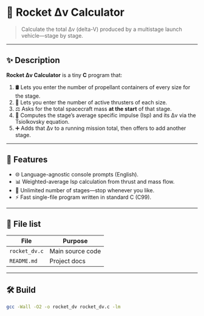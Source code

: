 # 🚀 Rocket Δv Calculator

> Calculate the total Δv (delta-V) produced by a multistage launch vehicle—stage by stage.

---

## ✨ Description

**Rocket Δv Calculator** is a tiny **C** program that:

1. 🛢️ Lets you enter the number of propellant containers of every size for the stage.  
2. 🔧 Lets you enter the number of active thrusters of each size.  
3. ⚖️ Asks for the total spacecraft mass **at the start** of that stage.  
4. 🧮 Computes the stage’s average specific impulse (Isp) and its Δv via the Tsiolkovsky equation.  
5. ➕ Adds that Δv to a running mission total, then offers to add another stage.  

---

## 🚀 Features

- 🌐 Language-agnostic console prompts (English).  
- 📊 Weighted-average Isp calculation from thrust and mass flow.  
- 🔄 Unlimited number of stages—stop whenever you like.  
- ⚡ Fast single-file program written in standard C (C99).  

---

## 📁 File list

| File          | Purpose          |
|---------------|------------------|
| `rocket_dv.c` | Main source code |
| `README.md`   | Project docs     |

---

## 🛠️ Build

```bash
gcc -Wall -O2 -o rocket_dv rocket_dv.c -lm
